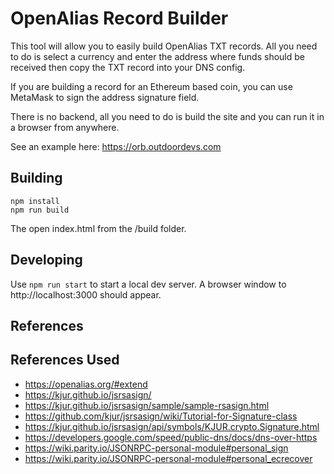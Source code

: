# OpenAlias Record Builder

This tool will allow you to easily build OpenAlias TXT records. All you need to do is select a currency and enter the address where funds should be received then copy the TXT record into your DNS config.

If you are building a record for an Ethereum based coin, you can use MetaMask to sign the address signature field.

There is no backend, all you need to do is build the site and you can run it in a browser from anywhere.

See an example here:  https://orb.outdoordevs.com

## Building

```
npm install
npm run build
```

The open index.html from the /build folder.

## Developing

Use `npm run start` to start a local dev server.  A browser window to http://localhost:3000 should appear.


## References


## References Used

- https://openalias.org/#extend
- https://kjur.github.io/jsrsasign/
- https://kjur.github.io/jsrsasign/sample/sample-rsasign.html
- https://github.com/kjur/jsrsasign/wiki/Tutorial-for-Signature-class
- https://kjur.github.io/jsrsasign/api/symbols/KJUR.crypto.Signature.html
- https://developers.google.com/speed/public-dns/docs/dns-over-https
- https://wiki.parity.io/JSONRPC-personal-module#personal_sign
- https://wiki.parity.io/JSONRPC-personal-module#personal_ecrecover

